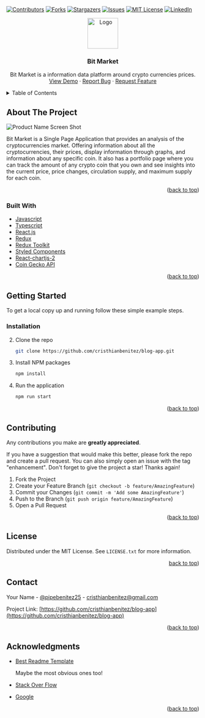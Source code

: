 
[![Contributors][contributors-shield]][contributors-url]
[![Forks][forks-shield]][forks-url]
[![Stargazers][stars-shield]][stars-url]
[![Issues][issues-shield]][issues-url]
[![MIT License][license-shield]][license-url]
[![LinkedIn][linkedin-shield]][linkedin-url]
<br />
<div align="center">
  <a href="https://github.com/cristhianbenitez/blog-app">
    <img src="public/android-chrome-512x512" alt="Logo" width="80" height="80">
  </a>

<h3 align="center">Bit Market</h3>

  <p align="center">
    Bit Market is a information data platform around crypto currencies prices.
    <br />
    <a href="https://blog-app.vercel.app/">View Demo</a>
    ·
    <a href="https://github.com/cristhianbenitez/blog-app/issues">Report Bug</a>
    ·
    <a href="https://github.com/cristhianbenitez/blog-app/issues">Request Feature</a>
  </p>
</div>

<details>
  <summary>Table of Contents</summary>
  <ol>
    <li>
      <a href="#about-the-project">About The Project</a>
      <ul>
        <li><a href="#built-with">Built With</a></li>
      </ul>
    </li>
    <li>
      <a href="#getting-started">Getting Started</a>
      <ul>
        <li><a href="#prerequisites">Prerequisites</a></li>
        <li><a href="#installation">Installation</a></li>
      </ul>
    </li>
    <li><a href="#usage">Usage</a></li>
    <li><a href="#roadmap">Roadmap</a></li>
    <li><a href="#contributing">Contributing</a></li>
    <li><a href="#license">License</a></li>
    <li><a href="#contact">Contact</a></li>
    <li><a href="#acknowledgments">Acknowledgments</a></li>
  </ol>
</details>

<!-- ABOUT THE PROJECT -->
## About The Project

![Product Name Screen Shot][product-screenshot]

Bit Market is a Single Page Application that provides an analysis of the cryptocurrencies market. Offering information about all the cryptocurrencies, their prices, display information through graphs, and information about any specific coin. It also has a portfolio page where you can track the amount of any crypto coin that you own and see insights into the current price, price changes, circulation supply, and maximum supply for each coin.

<p align="right">(<a href="#top">back to top</a>)</p>

### Built With

* [Javascript](https://developer.mozilla.org/en-US/docs/Web/JavaScript)
* [Typescript](https://www.typescriptlang.org/)
* [React.js](https://reactjs.org/)
* [Redux](https://redux.js.org/)
* [Redux Toolkit](https://redux-toolkit.js.org/)
* [Styled Components](https://styled-components.com/)
* [React-chartjs-2](https://react-chartjs-2.js.org/)
* [Coin Gecko API](https://www.coingecko.com/en/api/documentation)

<p align="right">(<a href="#top">back to top</a>)</p>

<!-- GETTING STARTED -->
## Getting Started

To get a local copy up and running follow these simple example steps.

### Installation

2. Clone the repo

   ```sh
   git clone https://github.com/cristhianbenitez/blog-app.git
   ```

3. Install NPM packages

   ```sh
   npm install
   ```

4. Run the application

   ```sh
   npm run start
   ```

<p align="right">(<a href="#top">back to top</a>)</p>

## Contributing

 Any contributions you make are **greatly appreciated**.

If you have a suggestion that would make this better, please fork the repo and create a pull request. You can also simply open an issue with the tag "enhancement".
Don't forget to give the project a star! Thanks again!

1. Fork the Project
2. Create your Feature Branch (`git checkout -b feature/AmazingFeature`)
3. Commit your Changes (`git commit -m 'Add some AmazingFeature'`)
4. Push to the Branch (`git push origin feature/AmazingFeature`)
5. Open a Pull Request

<p align="right">(<a href="#top">back to top</a>)</p>

<!-- LICENSE -->
## License

Distributed under the MIT License. See `LICENSE.txt` for more information.

<p align="right"><a href="#top">back to top</a>)</p>

<!-- CONTACT -->
## Contact

Your Name - [@pipebenitez25](https://twitter.com/pipebenitez25) - cristhianbenitez@gmail.com

Project Link: [https://github.com/cristhianbenitez/blog-app](https://github.com/cristhianbenitez/blog-app)

<p align="right">(<a href="#top">back to top</a>)</p>

## Acknowledgments

* [Best Readme Template](https://github.com/othneildrew/Best-README-Template)

  Maybe the most obvious ones too!
* [Stack Over Flow](https://stackoverflow.com/)
* [Google](https://www.google.com/)

<p align="right">(<a href="#top">back to top</a>)</p>

[contributors-shield]: https://img.shields.io/github/contributors/cristhianbenitez/blog-app.svg?style=for-the-badge
[contributors-url]: https://github.com/cristhianbenitez/blog-app/graphs/contributors
[forks-shield]: https://img.shields.io/github/forks/cristhianbenitez/blog-app.svg?style=for-the-badge
[forks-url]: https://github.com/cristhianbenitez/blog-app/network/members
[stars-shield]: https://img.shields.io/github/stars/cristhianbenitez/blog-app.svg?style=for-the-badge
[stars-url]: https://github.com/cristhianbenitez/blog-app/stargazers
[issues-shield]: https://img.shields.io/github/issues/cristhianbenitez/blog-app.svg?style=for-the-badge
[issues-url]: https://github.com/cristhianbenitez/blog-app/issues
[license-shield]: https://img.shields.io/github/license/cristhianbenitez/blog-app.svg?style=for-the-badge
[license-url]: https://github.com/cristhianbenitez/blog-app/blob/master/LICENSE.txt
[linkedin-shield]: https://img.shields.io/badge/-LinkedIn-black.svg?style=for-the-badge&logo=linkedin&colorB=555
[linkedin-url]: https://linkedin.com/in/cristhianbenitez
[product-screenshot]: https://i.ibb.co/mBZ3SVX/crypto-app.png
